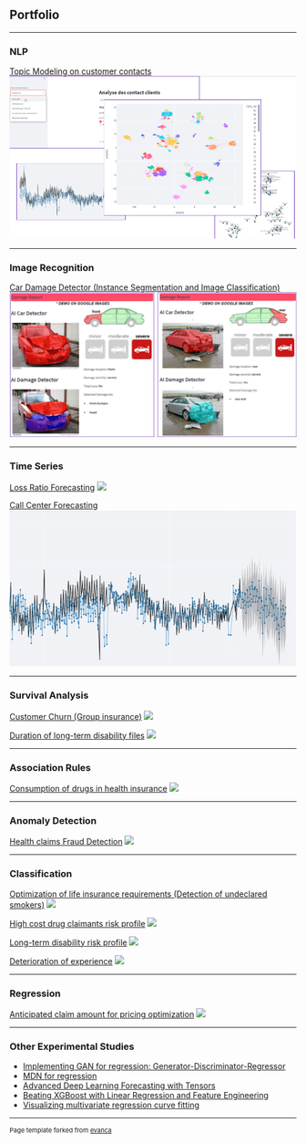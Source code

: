 ## Portfolio

---

### NLP
[Topic Modeling on customer contacts](/nlp_topic)
<img src="images/nlp_topic2.png?raw=true"/>

---

### Image Recognition
[Car Damage Detector (Instance Segmentation and Image Classification)](/image_car_damage)
<img src="images/image_car_damage.png?raw=true"/>

---

### Time Series
[Loss Ratio Forecasting](/sample_page)
<img src="images/dummy_thumbnail.jpg?raw=true"/>

[Call Center Forecasting](/ts_call_center)
<img src="images/ts_call.png?raw=true"/>

---

### Survival Analysis
[Customer Churn (Group insurance)](/sample_page)
<img src="images/dummy_thumbnail.jpg?raw=true"/>

[Duration of long-term disability files](/sample_page)
<img src="images/dummy_thumbnail.jpg?raw=true"/>

---

### Association Rules
[Consumption of drugs in health insurance](/sample_page)
<img src="images/dummy_thumbnail.jpg?raw=true"/>

---

### Anomaly Detection
[Health claims Fraud Detection](/sample_page)
<img src="images/dummy_thumbnail.jpg?raw=true"/>

---

### Classification
[Optimization of life insurance requirements (Detection of undeclared smokers)](/sample_page)
<img src="images/dummy_thumbnail.jpg?raw=true"/>

[High cost drug claimants risk profile](/sample_page)
<img src="images/dummy_thumbnail.jpg?raw=true"/>

[Long-term disability risk profile](/sample_page)
<img src="images/dummy_thumbnail.jpg?raw=true"/>

[Deterioration of experience](/sample_page)
<img src="images/dummy_thumbnail.jpg?raw=true"/>

---

### Regression
[Anticipated claim amount for pricing optimization](/sample_page)
<img src="images/dummy_thumbnail.jpg?raw=true"/>

---

### Other Experimental Studies

- [Implementing GAN for regression: Generator-Discriminator-Regressor](http://example.com/)
- [MDN for regression](http://example.com/)
- [Advanced Deep Learning Forecasting with Tensors](http://example.com/)
- [Beating XGBoost with Linear Regression and Feature Engineering](http://example.com/)
- [Visualizing multivariate regression curve fitting](http://example.com/)






---
<p style="font-size:11px">Page template forked from <a href="https://github.com/evanca/quick-portfolio">evanca</a></p>
<!-- Remove above link if you don't want to attibute -->
